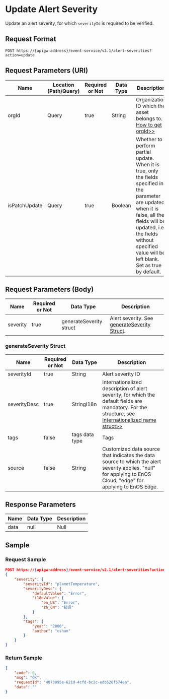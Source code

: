 # Update Alert Severity

Update an alert severity, for which `severityId` is required to be verified.

## Request Format

```
POST https://{apigw-address}/event-service/v2.1/alert-severities?action=update
```

## Request Parameters (URI)

| Name | Location (Path/Query) | Required or Not | Data Type | Description |
|---------------|------------------|----------|-----------|--------------|
| orgId         | Query            | true     | String    | Organization ID which the asset belongs to. [How to get orgId>>](/docs/api/en/latest/api_faqs#how-to-get-organization-id-orgid-orgid) |
|isPatchUpdate|Query|true|Boolean|Whether to perform partial update. <br>When it is true, only the fields specified in the parameter are updated; <br>when it is false, all the fields will be updated, i.e. the fields without specified value will be left blank. Set as true by default. |


## Request Parameters (Body)
| Name            | Required or Not | Data Type | Description |
|------|-----------------|-----------|-------------|
| severity |  true  |  generateSeverity struct  |  Alert severity. See [generateSeverity Struct](update_alert_severity#generateseverity-struct-generateseverity). |


### generateSeverity Struct <generateseverity>

| Name | Required or Not | Data Type | Description                         |
|--------------|--------------|--------------|-------------------------------------|
| severityId   | true         | String       | Alert severity ID                        |
| severityDesc | true         | StringI18n   | Internationalized description of alert severity, for which the default fields are mandatory. For the structure, see [Internationalized name struct>>](/docs/api/en/latest/api_faqs.html#internationalized-name-struct) |
| tags         | false        | tags data type | Tags |
| source |false| String |Customized data source that indicates the data source to which the alert severity applies. "null" for applying to EnOS Cloud; "edge" for applying to EnOS Edge.|


## Response Parameters

| Name | Data Type     | Description          |
|-------|----------------|---------------------------|
|data   |   null  | Null   |



## Sample

### Request Sample

```json
POST https://{apigw-address}/event-service/v2.1/alert-severities?action=update&orgId=1c499110e8800000&isPatchUpdate=false
{
	"severity": {
		"severityId": "planetTemperature",
		"severityDesc": {
			"defaultValue": "Error",
			"i18nValue": {
				"en_US": "Error",
				"zh_CN": "错误"
			}
		},
		"tags": {
			"year": "2000",
			"author": "cshan"
		}
	}
}
```

### Return Sample

```json
{
	"code": 0,
	"msg": "OK",
	"requestId": "4873095e-621d-4cfd-bc2c-edb520f574ea",
	"data": ""
}
```
